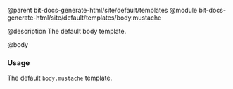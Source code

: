@parent bit-docs-generate-html/site/default/templates
@module bit-docs-generate-html/site/default/templates/body.mustache

@description The default body template.

@body

### Usage

The default `body.mustache` template.
